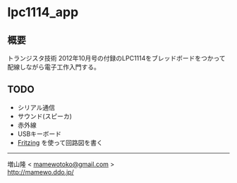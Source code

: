 lpc1114_app
===========

概要
----
トランジスタ技術 2012年10月号の付録のLPC1114をブレッドボードをつかって
配線しながら電子工作入門する。

TODO
----
- シリアル通信
- サウンド(スピーカ)
- 赤外線
- USBキーボード
- [Fritzing](http://fritzing.org/home/) を使って回路図を書く

----
増山隆 < mamewotoko@gmail.com >  
http://mamewo.ddo.jp/
